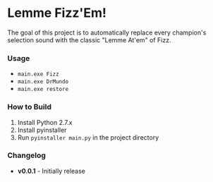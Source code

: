 # Lemme Fizz'Em!

The goal of this project is to automatically replace every champion's selection sound with the classic "Lemme At'em" of Fizz.

### Usage

  - `main.exe Fizz`
  - `main.exe DrMundo`
  - `main.exe restore`

### How to Build

  1. Install Python 2.7.x
  2. Install pyinstaller
  3. Run `pyinstaller main.py` in the project directory

### Changelog

  - **v0.0.1** - Initially release